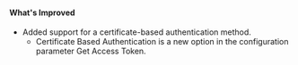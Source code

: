 #### What's Improved
- Added support for a certificate-based authentication method. 
  - Certificate Based Authentication is a new option in the configuration parameter Get Access Token.